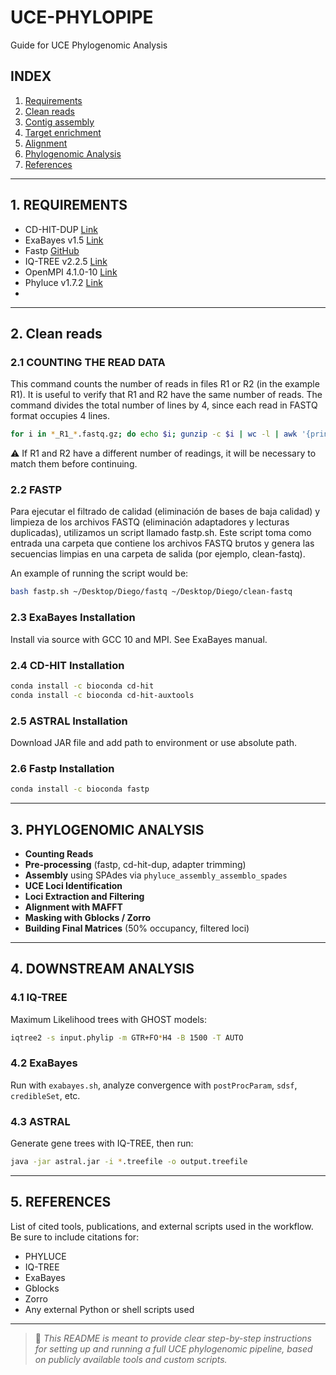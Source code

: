 # UCE-PHYLOPIPE

Guide for UCE Phylogenomic Analysis

## INDEX

1. [Requirements](#1-requirements)
2. [Clean reads](#2-clean-reads)
3. [Contig assembly](#3-contig-assembly)
4. [Target enrichment](#4-target-enrichment)
5. [Alignment](#5-Alignment)
6. [Phylogenomic Analysis](#6-phylogenomic-analysis)
7. [References](7-references)

---

## 1. REQUIREMENTS

* CD-HIT-DUP [Link](https://sites.google.com/view/cd-hit)
* ExaBayes v1.5 [Link](https://cme.h-its.org/exelixis/web/software/exabayes/)
* Fastp [GitHub](https://github.com/OpenGene/fastp)
* IQ-TREE v2.2.5 [Link](https://iqtree.github.io/)
* OpenMPI 4.1.0-10 [Link](https://www.open-mpi.org)
* Phyluce v1.7.2 [Link](https://phyluce.readthedocs.io/en/latest/)
* 
---

## 2. Clean reads

### 2.1 COUNTING THE READ DATA
This command counts the number of reads in files R1 or R2 (in the example R1). It is useful to verify that R1 and R2 have the same number of reads.
The command divides the total number of lines by 4, since each read in FASTQ format occupies 4 lines.

```bash
for i in *_R1_*.fastq.gz; do echo $i; gunzip -c $i | wc -l | awk '{print $1/4}'; done
```
⚠️ If R1 and R2 have a different number of readings, it will be necessary to match them before continuing.

### 2.2 FASTP
Para ejecutar el filtrado de calidad (eliminación de bases de baja calidad) y limpieza de los archivos FASTQ (eliminación adaptadores y lecturas duplicadas), utilizamos un script llamado fastp.sh. Este script toma como entrada una carpeta que contiene los archivos FASTQ brutos y genera las secuencias limpias en una carpeta de salida (por ejemplo, clean-fastq).

An example of running the script would be:
```bash
bash fastp.sh ~/Desktop/Diego/fastq ~/Desktop/Diego/clean-fastq
```

### 2.3 ExaBayes Installation

Install via source with GCC 10 and MPI. See ExaBayes manual.

### 2.4 CD-HIT Installation

```bash
conda install -c bioconda cd-hit
conda install -c bioconda cd-hit-auxtools
```

### 2.5 ASTRAL Installation

Download JAR file and add path to environment or use absolute path.

### 2.6 Fastp Installation

```bash
conda install -c bioconda fastp
```

---

## 3. PHYLOGENOMIC ANALYSIS

* **Counting Reads**
* **Pre-processing** (fastp, cd-hit-dup, adapter trimming)
* **Assembly** using SPAdes via `phyluce_assembly_assemblo_spades`
* **UCE Loci Identification**
* **Loci Extraction and Filtering**
* **Alignment with MAFFT**
* **Masking with Gblocks / Zorro**
* **Building Final Matrices** (50% occupancy, filtered loci)

---

## 4. DOWNSTREAM ANALYSIS

### 4.1 IQ-TREE

Maximum Likelihood trees with GHOST models:

```bash
iqtree2 -s input.phylip -m GTR+FO*H4 -B 1500 -T AUTO
```

### 4.2 ExaBayes

Run with `exabayes.sh`, analyze convergence with `postProcParam`, `sdsf`, `credibleSet`, etc.

### 4.3 ASTRAL

Generate gene trees with IQ-TREE, then run:

```bash
java -jar astral.jar -i *.treefile -o output.treefile
```

---

## 5. REFERENCES

List of cited tools, publications, and external scripts used in the workflow. Be sure to include citations for:

* PHYLUCE
* IQ-TREE
* ExaBayes
* Gblocks
* Zorro
* Any external Python or shell scripts used

---

> 🧠 *This README is meant to provide clear step-by-step instructions for setting up and running a full UCE phylogenomic pipeline, based on publicly available tools and custom scripts.*

